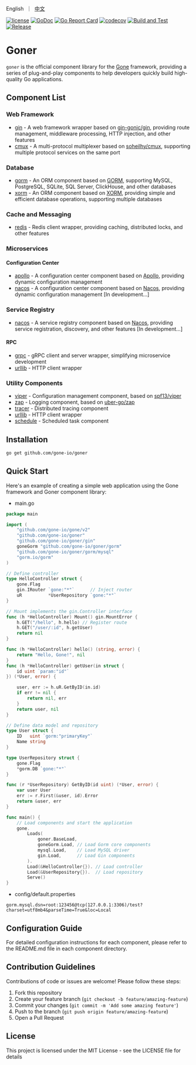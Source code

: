 <p align="left">
   English&nbsp ｜&nbsp <a href="README_CN.md">中文</a>
</p>

[![license](https://img.shields.io/badge/license-MIT-blue)](LICENSE)
[![GoDoc](https://pkg.go.dev/badge/github.com/gone-io/goner.jsonvalue?utm_source=godoc)](http://godoc.org/github.com/gone-io/goner)
[![Go Report Card](https://goreportcard.com/badge/github.com/gone-io/goner)](https://goreportcard.com/report/github.com/gone-io/goner)
[![codecov](https://codecov.io/gh/gone-io/goner/graph/badge.svg?token=H3CROTTDZ1)](https://codecov.io/gh/gone-io/goner)
[![Build and Test](https://github.com/gone-io/goner/actions/workflows/go.yml/badge.svg)](https://github.com/gone-io/goner/actions/workflows/go.yml)
[![Release](https://img.shields.io/github/release/gone-io/goner.svg?style=flat-square)](https://github.com/gone-io/goner/releases)

# Goner

`goner` is the official component library for the [Gone](https://github.com/gone-io/gone) framework, providing a series of plug-and-play components to help developers quickly build high-quality Go applications.

## Component List

### Web Framework
- [gin](./gin) - A web framework wrapper based on [gin-gonic/gin](https://github.com/gin-gonic/gin), providing route management, middleware processing, HTTP injection, and other features
- [cmux](./cmux) - A multi-protocol multiplexer based on [soheilhy/cmux](https://github.com/soheilhy/cmux), supporting multiple protocol services on the same port

### Database
- [gorm](./gorm) - An ORM component based on [GORM](https://gorm.io/), supporting MySQL, PostgreSQL, SQLite, SQL Server, ClickHouse, and other databases
- [xorm](./xorm) - An ORM component based on [XORM](https://xorm.io/), providing simple and efficient database operations, supporting multiple databases

### Cache and Messaging
- [redis](./redis) - Redis client wrapper, providing caching, distributed locks, and other features

### Microservices
#### Configuration Center
- [apollo](./apollo) - A configuration center component based on [Apollo](https://www.apolloconfig.com/), providing dynamic configuration management
- [nacos](./nacos) - A configuration center component based on [Nacos](https://nacos.io/), providing dynamic configuration management [In development...]

### Service Registry
- [nacos](./nacos) - A service registry component based on [Nacos](https://nacos.io/), providing service registration, discovery, and other features [In development...]

#### RPC
- [grpc](./grpc) - gRPC client and server wrapper, simplifying microservice development
- [urllib](./urllib) - HTTP client wrapper

### Utility Components
- [viper](./viper) - Configuration management component, based on [spf13/viper](https://github.com/spf13/viper)
- [zap](./zap) - Logging component, based on [uber-go/zap](https://github.com/uber-go/zap)
- [tracer](./tracer) - Distributed tracing component
- [urllib](./urllib) - HTTP client wrapper
- [schedule](./schedule) - Scheduled task component

## Installation
```bash
go get github.com/gone-io/goner
```

## Quick Start

Here's an example of creating a simple web application using the Gone framework and Goner component library:

- main.go
```go
package main

import (
	"github.com/gone-io/gone/v2"
	"github.com/gone-io/goner"
	"github.com/gone-io/goner/gin"
	goneGorm "github.com/gone-io/goner/gorm"
	"github.com/gone-io/goner/gorm/mysql"
	"gorm.io/gorm"
)

// Define controller
type HelloController struct {
	gone.Flag
	gin.IRouter `gone:"*"`      // Inject router
	uR          *UserRepository `gone:"*"`
}

// Mount implements the gin.Controller interface
func (h *HelloController) Mount() gin.MountError {
	h.GET("/hello", h.hello) // Register route
	h.GET("/user/:id", h.getUser)
	return nil
}

func (h *HelloController) hello() (string, error) {
	return "Hello, Gone!", nil
}
func (h *HelloController) getUser(in struct {
	id uint `param:"id"`
}) (*User, error) {

	user, err := h.uR.GetByID(in.id)
	if err != nil {
		return nil, err
	}
	return user, nil
}

// Define data model and repository
type User struct {
	ID   uint `gorm:"primaryKey"`
	Name string
}

type UserRepository struct {
	gone.Flag
	*gorm.DB `gone:"*"`
}

func (r *UserRepository) GetByID(id uint) (*User, error) {
	var user User
	err := r.First(&user, id).Error
	return &user, err
}

func main() {
	// Load components and start the application
	gone.
		Loads(
			goner.BaseLoad,
			goneGorm.Load, // Load Gorm core components
			mysql.Load,    // Load MySQL driver
			gin.Load,      // Load Gin components
		).
		Load(&HelloController{}). // Load controller
		Load(&UserRepository{}).  // Load repository
		Serve()
}
```

- config/default.properties
```init
gorm.mysql.dsn=root:123456@tcp(127.0.0.1:3306)/test?charset=utf8mb4&parseTime=True&loc=Local
```

## Configuration Guide

For detailed configuration instructions for each component, please refer to the README.md file in each component directory.

## Contribution Guidelines

Contributions of code or issues are welcome! Please follow these steps:

1. Fork this repository
2. Create your feature branch (`git checkout -b feature/amazing-feature`)
3. Commit your changes (`git commit -m 'Add some amazing feature'`)
4. Push to the branch (`git push origin feature/amazing-feature`)
5. Open a Pull Request

## License

This project is licensed under the MIT License - see the LICENSE file for details